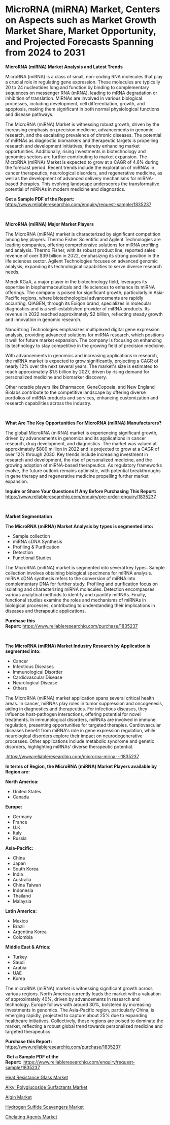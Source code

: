 <p><h1>MicroRNA (miRNA) Market, Centers on Aspects such as Market Growth Market Share, Market Opportunity, and Projected Forecasts Spanning from 2024 to 2031</h1></p><p><strong>MicroRNA (miRNA) Market Analysis and Latest Trends</strong></p>
<p><p>MicroRNA (miRNA) is a class of small, non-coding RNA molecules that play a crucial role in regulating gene expression. These molecules are typically 20 to 24 nucleotides long and function by binding to complementary sequences on messenger RNA (mRNA), leading to mRNA degradation or inhibition of translation. MiRNAs are involved in various biological processes, including development, cell differentiation, growth, and apoptosis, making them significant in both normal physiological functions and disease pathways.</p><p>The MicroRNA (miRNA) Market is witnessing robust growth, driven by the increasing emphasis on precision medicine, advancements in genomic research, and the escalating prevalence of chronic diseases. The potential of miRNAs as diagnostic biomarkers and therapeutic targets is propelling research and development initiatives, thereby enhancing market opportunities. Additionally, rising investments in biotechnology and genomics sectors are further contributing to market expansion. The MicroRNA (miRNA) Market is expected to grow at a CAGR of 4.6% during the forecast period. Recent trends include the exploration of miRNAs in cancer therapeutics, neurological disorders, and regenerative medicine, as well as the development of advanced delivery mechanisms for miRNA-based therapies. This evolving landscape underscores the transformative potential of miRNAs in modern medicine and diagnostics.</p></p>
<p><strong>Get a Sample PDF of the Report:&nbsp;</strong> <a href="https://www.reliableresearchiq.com/enquiry/request-sample/1835237?utm_campaign=1736&utm_medium=2&utm_source=Github&utm_content=ia&utm_term=16102024&utm_id=microrna-mirna">https://www.reliableresearchiq.com/enquiry/request-sample/1835237</a></p>
<p>&nbsp;</p>
<p><strong>MicroRNA (miRNA) Major Market Players</strong></p>
<p><p>The MicroRNA (miRNA) market is characterized by significant competition among key players. Thermo Fisher Scientific and Agilent Technologies are leading companies, offering comprehensive solutions for miRNA profiling and analysis. Thermo Fisher, with its robust product line, reported sales revenue of over $39 billion in 2022, emphasizing its strong position in the life sciences sector. Agilent Technologies focuses on advanced genomic analysis, expanding its technological capabilities to serve diverse research needs.</p><p>Merck KGaA, a major player in the biotechnology field, leverages its expertise in biopharmaceuticals and life sciences to enhance its miRNA offerings. The company is poised for significant growth, particularly in Asia-Pacific regions, where biotechnological advancements are rapidly occurring. QIAGEN, through its Exiqon brand, specializes in molecular diagnostics and is a well-established provider of miRNA products. Its revenue in 2022 reached approximately $2 billion, reflecting steady growth and innovation in genomic research.</p><p>NanoString Technologies emphasizes multiplexed digital gene expression analysis, providing advanced solutions for miRNA research, which positions it well for future market expansion. The company is focusing on enhancing its technology to stay competitive in the growing field of precision medicine.</p><p>With advancements in genomics and increasing applications in research, the miRNA market is expected to grow significantly, projecting a CAGR of nearly 12% over the next several years. The market's size is estimated to reach approximately $1.5 billion by 2027, driven by rising demand for personalized medicine and biomarker discovery.</p><p>Other notable players like Dharmacon, GeneCopoeia, and New England Biolabs contribute to the competitive landscape by offering diverse portfolios of miRNA products and services, enhancing customization and research capabilities across the industry.</p></p>
<p>&nbsp;</p>
<p><strong>What Are The Key Opportunities For MicroRNA (miRNA) Manufacturers?</strong></p>
<p><p>The global MicroRNA (miRNA) market is experiencing significant growth, driven by advancements in genomics and its applications in cancer research, drug development, and diagnostics. The market was valued at approximately $800 million in 2022 and is projected to grow at a CAGR of over 12% through 2030. Key trends include increasing investment in research and development, the rise of personalized medicine, and the growing adoption of miRNA-based therapeutics. As regulatory frameworks evolve, the future outlook remains optimistic, with potential breakthroughs in gene therapy and regenerative medicine propelling further market expansion.</p></p>
<p><strong>Inquire or Share Your Questions If Any Before Purchasing This Report:</strong> <a href="https://www.reliableresearchiq.com/enquiry/pre-order-enquiry/1835237?utm_campaign=1736&utm_medium=2&utm_source=Github&utm_content=ia&utm_term=16102024&utm_id=microrna-mirna">https://www.reliableresearchiq.com/enquiry/pre-order-enquiry/1835237</a></p>
<p>&nbsp;</p>
<p><strong>Market Segmentation</strong></p>
<p><strong>The MicroRNA (miRNA) Market Analysis by types is segmented into:</strong></p>
<p><ul><li>Sample collection</li><li>miRNA cDNA Synthesis</li><li>Profiling & Purification</li><li>Detection</li><li>Functional Studies</li></ul></p>
<p><p>The MicroRNA (miRNA) market is segmented into several key types. Sample collection involves obtaining biological specimens for miRNA analysis. miRNA cDNA synthesis refers to the conversion of miRNA into complementary DNA for further study. Profiling and purification focus on isolating and characterizing miRNA molecules. Detection encompasses various analytical methods to identify and quantify miRNAs. Finally, functional studies examine the roles and mechanisms of miRNAs in biological processes, contributing to understanding their implications in diseases and therapeutic applications.</p></p>
<p><strong>Purchase this Report:&nbsp;</strong><a href="https://www.reliableresearchiq.com/purchase/1835237?utm_campaign=1736&utm_medium=2&utm_source=Github&utm_content=ia&utm_term=16102024&utm_id=microrna-mirna">https://www.reliableresearchiq.com/purchase/1835237</a></p>
<p>&nbsp;</p>
<p><strong>The MicroRNA (miRNA) Market Industry Research by Application is segmented into:</strong></p>
<p><ul><li>Cancer</li><li>Infectious Diseases</li><li>Immunological Disorder</li><li>Cardiovascular Disease</li><li>Neurological Disease</li><li>Others</li></ul></p>
<p><p>The MicroRNA (miRNA) market application spans several critical health areas. In cancer, miRNAs play roles in tumor suppression and oncogenesis, aiding in diagnostics and therapeutics. For infectious diseases, they influence host-pathogen interactions, offering potential for novel treatments. In immunological disorders, miRNAs are involved in immune regulation, presenting opportunities for targeted therapies. Cardiovascular diseases benefit from miRNA's role in gene expression regulation, while neurological disorders explore their impact on neurodegenerative processes. Other applications include metabolic syndrome and genetic disorders, highlighting miRNAs’ diverse therapeutic potential.</p></p>
<p><a href="https://www.reliableresearchiq.com/microrna-mirna--r1835237?utm_campaign=1736&utm_medium=2&utm_source=Github&utm_content=ia&utm_term=16102024&utm_id=microrna-mirna">&nbsp;https://www.reliableresearchiq.com/microrna-mirna--r1835237</a></p>
<p><strong>In terms of Region, the MicroRNA (miRNA) Market Players available by Region are:</strong></p>
<p>
    <p> <strong> North America: </strong>
        <ul>
            <li>United States</li>
            <li>Canada</li>
        </ul>
        </p> 
    <p> <strong> Europe: </strong>
        <ul>
            <li>Germany</li>
            <li>France</li>
            <li>U.K.</li>
            <li>Italy</li>
            <li>Russia</li>
        </ul>
        </p> 
    <p> <strong> Asia-Pacific: </strong>
        <ul>
            <li>China</li>
            <li>Japan</li>
            <li>South Korea</li>
            <li>India</li>
            <li>Australia</li>
            <li>China Taiwan</li>
            <li>Indonesia</li>
            <li>Thailand</li>
            <li>Malaysia</li>
        </ul>
        </p> 
    <p> <strong> Latin America: </strong>
        <ul>
            <li>Mexico</li>
            <li>Brazil</li>
            <li>Argentina Korea</li>
            <li>Colombia</li>
        </ul>
        </p> 
    <p> <strong> Middle East & Africa: </strong>
        <ul>
            <li>Turkey</li>
            <li>Saudi</li>
            <li>Arabia</li>
            <li>UAE</li>
            <li>Korea</li>
        </ul>
    </p>
    </p>
<p><p>The microRNA (miRNA) market is witnessing significant growth across various regions. North America currently leads the market with a valuation of approximately 40%, driven by advancements in research and technology. Europe follows with around 30%, bolstered by increasing investments in genomics. The Asia-Pacific region, particularly China, is emerging rapidly, projected to capture about 25% due to expanding healthcare initiatives. Collectively, these regions are poised to dominate the market, reflecting a robust global trend towards personalized medicine and targeted therapeutics.</p></p>
<p><strong>Purchase this Report: </strong><a href="https://www.reliableresearchiq.com/purchase/1835237?utm_campaign=1736&utm_medium=2&utm_source=Github&utm_content=ia&utm_term=16102024&utm_id=microrna-mirna">https://www.reliableresearchiq.com/purchase/1835237</a></p>
<p>&nbsp;<strong>Get a Sample PDF of the Report:&nbsp;&nbsp;</strong><a href="https://www.reliableresearchiq.com/enquiry/request-sample/1835237?utm_campaign=1736&utm_medium=2&utm_source=Github&utm_content=ia&utm_term=16102024&utm_id=microrna-mirna">https://www.reliableresearchiq.com/enquiry/request-sample/1835237</a></p>
<p><strong></strong></p>
<p><p><a href="https://www.linkedin.com/pulse/charting-future-comprehensive-analysis-global-heat-resistance-iu8uf?utm_campaign=1736&utm_medium=2&utm_source=Github&utm_content=ia&utm_term=16102024&utm_id=microrna-mirna">Heat Resistance Glass Market</a></p><p><a href="https://www.linkedin.com/pulse/alkyl-polyglucoside-surfactants-market-consolidation-impact-structure-mku2f?utm_campaign=1736&utm_medium=2&utm_source=Github&utm_content=ia&utm_term=16102024&utm_id=microrna-mirna">Alkyl Polyglucoside Surfactants Market</a></p><p><a href="https://www.linkedin.com/pulse/algin-market-outlook-forecast-from-2024-2031-genius-market-hruzf?utm_campaign=1736&utm_medium=2&utm_source=Github&utm_content=ia&utm_term=16102024&utm_id=microrna-mirna">Algin Market</a></p><p><a href="https://www.linkedin.com/pulse/hydrogen-sulfide-scavengers-market-forecasts-trends-impact-analysis-ikqcf?utm_campaign=1736&utm_medium=2&utm_source=Github&utm_content=ia&utm_term=16102024&utm_id=microrna-mirna">Hydrogen Sulfide Scavengers Market</a></p><p><a href="https://www.linkedin.com/pulse/navigating-global-chelating-agents-market-landscape-trends-5zsmf?utm_campaign=1736&utm_medium=2&utm_source=Github&utm_content=ia&utm_term=16102024&utm_id=microrna-mirna">Chelating Agents Market</a></p></p>